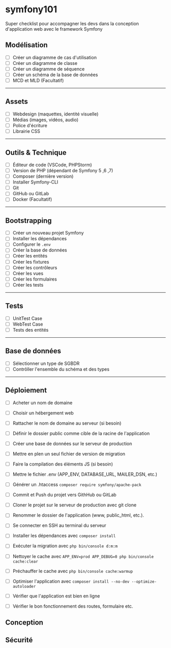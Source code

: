 # symfony101

Super checklist pour accompagner les devs dans la conception d'application web avec le framework Symfony

## Modélisation

- [ ] Créer un diagramme de cas d'utilisation
- [ ] Créer un diagramme de classe
- [ ] Créer un diagramme de séquence
- [ ] Créer un schéma de la base de données
- [ ] MCD et MLD (Facultatif)

---

## Assets

- [ ] Webdesign (maquettes, identité visuelle)
- [ ] Médias (images, vidéos, audio)
- [ ] Police d'écriture
- [ ] Librairie CSS

---

## Outils & Technique

- [ ] Éditeur de code (VSCode, PHPStorm)
- [ ] Version de PHP (dépendant de Symfony 5 ,6 ,7)
- [ ] Composer (dernière version)
- [ ] Installer Symfony-CLI
- [ ] Git
- [ ] GitHub ou GitLab
- [ ] Docker (Facultatif)

---

## Bootstrapping

- [ ] Créer un nouveau projet Symfony
- [ ] Installer les dépendances
- [ ] Configurer le `.env`
- [ ] Créer la base de données
- [ ] Créer les entités
- [ ] Créer les fixtures
- [ ] Créer les contrôleurs
- [ ] Créer les vues
- [ ] Créer les formulaires
- [ ] Créer les tests

---

## Tests

- [ ] UnitTest Case
- [ ] WebTest Case
- [ ] Tests des entités

---

## Base de données

- [ ] Sélectionner un type de SGBDR
- [ ] Contrôller l'ensemble du schéma et des types

---

## Déploiement

- [ ] Acheter un nom de domaine
- [ ] Choisir un hébergement web
- [ ] Rattacher le nom de domaine au serveur (si besoin)
- [ ] Définir le dossier public comme cible de la racine de l'application
- [ ] Créer une base de données sur le serveur de production
- [ ] Mettre en plen un seul fichier de version de migration
- [ ] Faire la compilation des éléments JS (si besoin)
- [ ] Mettre le fichier .env (APP_ENV, DATABASE_URL, MAILER_DSN, etc.)
- [ ] Générer un .htaccess `composer require symfony/apache-pack`
- [ ] Commit et Push du projet vers GithHub ou GitLab
- [ ] Cloner le projet sur le serveur de production avec git clone
- [ ] Renommer le dossier de l'application (www, public_html, etc.).
- [ ] Se connecter en SSH au terminal du serveur
- [ ] Installer les dépendances avec `composer install`
- [ ] Exécuter la migration avec `php bin/console d:m:m`
- [ ] Nettoyer le cache avec `APP_ENV=prod APP_DEBUG=0 php bin/console cache:clear`
- [ ] Préchauffer le cache avec `php bin/console cache:warmup`
- [ ] Optimiser l'application avec `composer install --no-dev --optimize-autoloader`
- [ ] Vérifier que l'application est bien en ligne
- [ ] Vérifier le bon fonctionnement des routes, formulaire etc.


## Conception
## Sécurité
